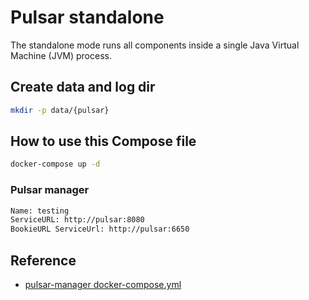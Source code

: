 # Pulsar standalone

The standalone mode runs all components inside a single Java Virtual Machine (JVM) process.

## Create data and log dir

```sh
mkdir -p data/{pulsar}
```

## How to use this Compose file

```sh
docker-compose up -d
```

### Pulsar manager

```sh
Name: testing
ServiceURL: http://pulsar:8080
BookieURL ServiceUrl: http://pulsar:6650
```

## Reference

- [pulsar-manager docker-compose.yml](https://github.com/apache/pulsar-manager/blob/master/docker/docker-compose.yml)
